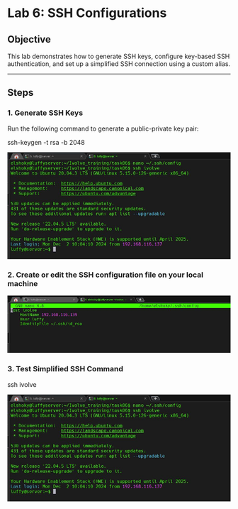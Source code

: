 # **Lab 6: SSH Configurations**

## **Objective**  
This lab demonstrates how to generate SSH keys, configure key-based SSH authentication, and set up a simplified SSH connection using a custom alias.

---

## **Steps**

### 1. **Generate SSH Keys**  
Run the following command to generate a public-private key pair:

ssh-keygen -t rsa -b 2048 

![Generate Key and add keys](images/3.JPG)

### 2. **Create or edit the SSH configuration file on your local machine**

![Create or edit the SSH configuration file](images/2.JPG)

### 3. **Test Simplified SSH Command**

ssh ivolve

![Test](images/3.JPG)

